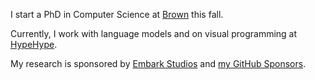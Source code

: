 I start a PhD in Computer Science at [Brown](https://visual.cs.brown.edu/) this fall.

Currently, I work with language models and on visual programming at [HypeHype](https://hypehype.com/).

My research is sponsored by [Embark Studios](https://www.embark-studios.com/) and [my GitHub Sponsors](https://github.com/sponsors/mxgmn).
